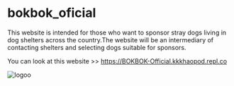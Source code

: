 # bokbok_oficial
This website is intended for those who want to sponsor stray dogs living in dog shelters across the country.The website will be an intermediary of contacting shelters and selecting dogs suitable for sponsors.

You can look at this website >> https://BOKBOK-Official.kkkhaopod.repl.co

![logoo](https://user-images.githubusercontent.com/98255080/206665877-e1e97733-b283-4837-b4eb-071c74bdd9ee.PNG)

